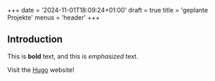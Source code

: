 +++
date = '2024-11-01T18:09:24+01:00'
draft = true
title = 'geplante Projekte'
menus = 'header'
+++
## Introduction

This is **bold** text, and this is *emphasized* text.

Visit the [Hugo](https://gohugo.io) website!